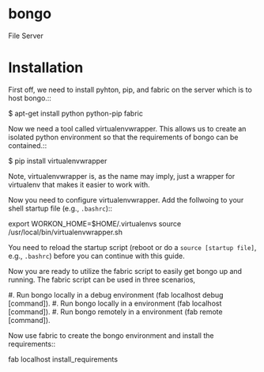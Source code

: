bongo
=====

File Server


Installation
============
First off, we need to install pyhton, pip, and fabric on the server which is to host bongo.::

  $ apt-get install python python-pip fabric

Now we need a tool called virtualenvwrapper. This allows us to create an isolated python environment so that the requirements of bongo can be contained.::

  $ pip install virtualenvwrapper

Note, virtualenvwrapper is, as the name may imply, just a wrapper for virtualenv that makes it easier to work with.

Now you need to configure virtualenvwrapper. Add the follwoing to your shell startup file (e.g., ``.bashrc``)::

  export WORKON_HOME=$HOME/.virtualenvs
  source /usr/local/bin/virtualenvwrapper.sh

You need to reload the startup script (reboot or do a ``source [startup file]``, e.g., ``.bashrc``) before you can continue with this guide.

Now you are ready to utilize the fabric script to easily get bongo up and running. The fabric script can be used in three scenarios,

#. Run bongo locally in a debug environment (fab localhost debug [command]).
#. Run bongo locally in a environment (fab localhost [command]).
#. Run bongo remotely in a environment (fab remote [command]).

Now use fabric to create the bongo environment and install the requirements::

  fab localhost install_requirements

